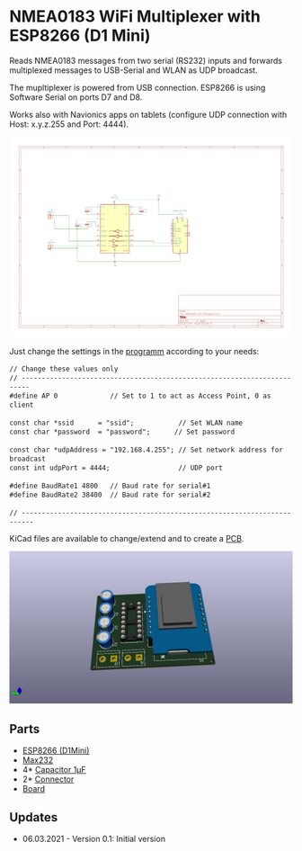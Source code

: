 # NMEA0183 WiFi Multiplexer with ESP8266 (D1 Mini)
Reads NMEA0183 messages from two serial (RS232) inputs and forwards multiplexed messages to USB-Serial and WLAN as UDP broadcast.

The mupltiplexer is powered from USB connection.
ESP8266 is using Software Serial on ports D7 and D8.

Works also with Navionics apps on tablets (configure UDP connection with Host: x.y.z.255 and Port: 4444).

![Schematics](https://github.com/AK-Homberger/NMEA0183-WiFi-Multiplexer/blob/main/NMEA0183-WiFi-Multiplexer.png)

Just change the settings in the [programm](https://github.com/AK-Homberger/NMEA0183-WiFi-Multiplexer/blob/main/NMEA083-WiFi-Multiplexer/NMEA083-WiFi-Multiplexer.ino) according to your needs:

```
// Change these values only
// ------------------------------------------------------------------------
#define AP 0             // Set to 1 to act as Access Point, 0 as client 

const char *ssid      = "ssid";           // Set WLAN name
const char *password  = "password";      // Set password

const char *udpAddress = "192.168.4.255"; // Set network address for broadcast
const int udpPort = 4444;                 // UDP port

#define BaudRate1 4800   // Baud rate for serial#1
#define BaudRate2 38400  // Baud rate for serial#2

// -------------------------------------------------------------------------

```

KiCad files are available to change/extend and to create a [PCB](https://github.com/AK-Homberger/NMEA0183-WiFi-Multiplexer/blob/main/KiCadNMEA0183-WiFi-Multiplexer/PCB.pdf).

![Board](https://github.com/AK-Homberger/NMEA0183-WiFi-Multiplexer/blob/main/KiCadNMEA0183-WiFi-Multiplexer/NMEA0183-WiFi-Multiplexer.png)


## Parts

- [ESP8266 (D1Mini)](https://www.reichelt.de/de/en/d1-mini-esp8266-v3-0-d1-mini-p253978.html?&nbc=1)
- [Max232](https://www.reichelt.de/de/en/rs232-driver-dil-16-max-232-cpe-p11216.html?&nbc=1)
- 4* [Capacitor 1µF](https://www.reichelt.de/de/en/tantalum-capacitor-rm-2-5-1-0-f-35-v-tantal-1-0-35-p20330.html?&nbc=1)
- 2* [Connector](https://www.reichelt.de/de/en/2-pin-terminal-strip-spacing-5-08-akl-101-02-p36605.html?&nbc=1)
- [Board](https://aisler.net/p/EZUNBBJG)

## Updates
- 06.03.2021 - Version 0.1: Initial version
